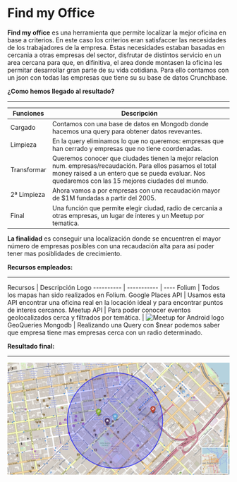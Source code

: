 # Find my Office

**Find my office** es una herramienta que permite localizar la mejor oficina en base a criterios. En este caso los criterios eran satisfaccer las necesidades de los trabajadores de la empresa. Estas necesidades estaban basadas en cercania a otras empresas del sector, disfrutar de distintos servicio en un area cercana para que, en difinitiva, el area donde montasen la oficina les permitar desarrollar gran parte de su vida cotidiana. Para ello contamos con un json con todas las empresas que tiene su su base de datos Crunchbase.

**¿Como hemos llegado al resultado?** 
___

Funciones  | Descripción 
---------- | ----------- 
Cargado    | Contamos con una base de datos en Mongodb donde hacemos una query para obtener datos revevantes.
Limpieza   | En la query eliminamos lo que no queremos: empresas que han cerrado y empresas que no tiene coordenadas.
Transformar| Queremos conocer que ciudades tienen la mejor relacion num. empresas/recaudación. Para ellos pasamos el total money raised a un entero que se pueda evaluar. Nos quedaremos con las 15 mejores ciudades del mundo.
2ª Limpieza| Ahora vamos a por empresas con una recaudación mayor de $1M fundadas a partir del 2005.
Final      | Una función que permite elegir ciudad, radio de cercania a otras empresas, un lugar de interes y un Meetup por tematica.

**La finalidad** es conseguir una localización donde se encuentren el mayor número de empresas posibles con una recaudación alta para así poder tener mas posiblidades de crecimiento. 



**Recursos empleados:** 
___

Recursos  | Descripción    Logo 
---------- | ----------- | ----
Folium     | Todos los mapas han sido realizados en Folium.
Google Places API | Usamos esta API encontrar una oficina real en la locación ideal y para encontrar puntos de interes cercanos.
Meetup API |  Para poder conocer eventos geolocalizados cerca y filtrados por temática. | ![Meetup for Android logo](https://theme.zdassets.com/theme_assets/2041222/c3ea09fd3c3bd646257ea97a6083bf5f45807354.png)
GeoQueries Mongodb | Realizando una Query con $near podemos saber que empresa tiene mas empresas cerca con un radio determinado.

**Resultado final:** 
___

![mapa](https://github.com/Pacoanes/find_my_office/blob/master/Map.png)
